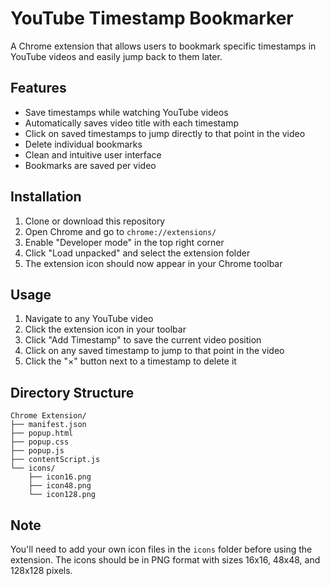 # YouTube Timestamp Bookmarker

A Chrome extension that allows users to bookmark specific timestamps in YouTube videos and easily jump back to them later.

## Features

- Save timestamps while watching YouTube videos
- Automatically saves video title with each timestamp
- Click on saved timestamps to jump directly to that point in the video
- Delete individual bookmarks
- Clean and intuitive user interface
- Bookmarks are saved per video

## Installation

1. Clone or download this repository
2. Open Chrome and go to `chrome://extensions/`
3. Enable "Developer mode" in the top right corner
4. Click "Load unpacked" and select the extension folder
5. The extension icon should now appear in your Chrome toolbar

## Usage

1. Navigate to any YouTube video
2. Click the extension icon in your toolbar
3. Click "Add Timestamp" to save the current video position
4. Click on any saved timestamp to jump to that point in the video
5. Click the "×" button next to a timestamp to delete it

## Directory Structure

```
Chrome Extension/
├── manifest.json
├── popup.html
├── popup.css
├── popup.js
├── contentScript.js
└── icons/
    ├── icon16.png
    ├── icon48.png
    └── icon128.png
```

## Note

You'll need to add your own icon files in the `icons` folder before using the extension. The icons should be in PNG format with sizes 16x16, 48x48, and 128x128 pixels.
